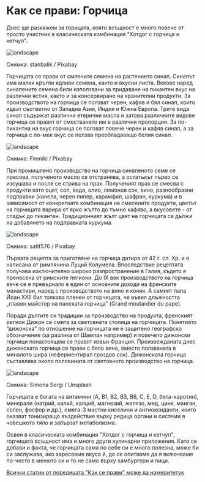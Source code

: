 # Как се прави: Горчица

Днес ще разкажем за горицата, която всъщност е много повече от просто участник в класическата комбинация "Хотдог с горчица и кетчуп".

![landscape](https://cdn.pixabay.com/photo/2019/09/24/01/07/shelf-4499973_1280.jpg)

<p class='caption'>Снимка: stanbalik / Pixabay<p>

Горчицата се прави от смлените семена на растението синап. Синапът има малки кръгли ядливи семена, както и вкусни листа. Векове наред синапените семена били използвани за придаване на пикантен вкус на различни ястия, както и за консервиране на хранителни продукти. За производството на горчица се ползват черен, кафяв и бял синап, които идват съответно от Западна Азия, Индия и Южна Европа. Трите вида синап съдържат различни етерични масла и затова различните видове горчица се правят от сместването им в различни пропорции. За по-пикантна на вкус горчица се ползват повече черен и кафяв синап, а за горчица с по-мек вкус се ползва преобладаващо белия синап. 

![landscape](https://cdn.pixabay.com/photo/2017/07/16/23/43/mustard-2510960_1280.jpg)

<p class='caption'>Снимка: Finmiki / Pixabay<p>

При промишлено производство на горчица синапеното семе се пресова, полученото масло се отстранява, а остатъкът първо се изсушава и после се стрива на прах. Полученият прах се смесва с продукти като оцет, сол, вода, олио, лимонов сок, вино, разнообразни подправки (канела, черен пипер, карамфил, шафран, куркума) и в зависимост от конкретната комбинация на смесените продукти, цветът на горчицата варира от ярко жълто до тъмно кафяво, а вкусовете - от сладък до пикантен. Традиционният жълт цвят на горчицата се дължи на добавянето на подправката куркума.

![landscape](https://cdn.pixabay.com/photo/2019/12/27/09/37/mustard-flower-4722024_1280.jpg)

<p class='caption'>Снимка: satif576 / Pixabay<p>

Първата рецепта за приготвяне на горчица датира от 42 г. сл. Хр. и е написана от римлянина Луций Колумела. Впоследствие рецептата получава изключително широко разпространение в Галия, където е пренесена от римските легиони. До IX век производството на горчица вече се е превърнало в един от основните доходи на френските манастири, наред с производството на вино и коняк. А самият папа Йоан XXII бил толкова пленен от горчицата, че въвел длъжността „главен майстор на папската горчица” (Grand moutardier du pape). 

Поради дългите си традиции за производство на продукта, френският регион Дижон се смята за световната столица на горчицата. Понятието “дижонска” по отношение на горчицата не е защитено географско обозначение (за разлика от Шампан например) и повечето дижонски горчици понастоящем се правят извън Франция. Произвежданата днес дижонската горчица се прави с бяло вино, вместо ползваната в миналото шира (неферментирал гроздов сок). Дижонската горчица съставлява около половината от световното производство на горчица. 

![landscape](https://images.unsplash.com/photo-1615828578410-ccd1019faa7f?q=80&w=1471&auto=format&fit=crop&ixlib=rb-4.0.3&ixid=M3wxMjA3fDB8MHxwaG90by1wYWdlfHx8fGVufDB8fHx8fA%3D%3D)

<p class='caption'>Снимка: Simona Sergi / Unsplash<p>

Горчицата е богата на витамини (A, B1, B2, B3, B6, C, Е, D, бета-каротин), минерали (натрий, калий, калций, магнезий, желязо, мед, цинк, манган, селен, фосфор и др.), омега-3 мастни киселини и антиоксиданти, които оказват тонизиращо въздействие върху редица органи и системи в човешкото тяло и забързат метаболизма.

Освен в класическата комбинация "Хотдог с горчица и кетчуп", горчицата всъщност има и много други кулинарни приложения. Като се добави и факта, че горчицата сама по себе си е много полезна, може би си заслужава, ако харесваме вкуса й, да се опитваме да я включваме по-често в менюто си и то не само върху хамбургери и пици.

<span class='markdown-link'>[Всички статии от поредицата "Как се прави" може да намерите<span class='markdown-here'>тук</span>](/blog-za-obshta-kultura#/articles/how)</span>